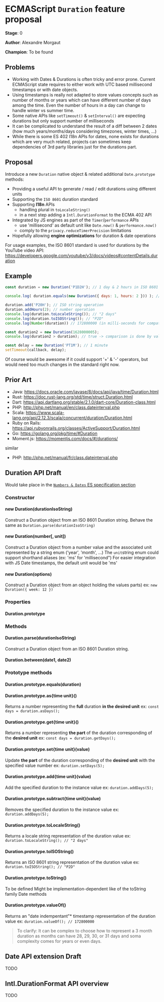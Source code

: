 # ECMAScript `Duration` feature proposal

**Stage**: 0

**Author**: Alexandre Morgaut

**Champion**: To be found

## Problems

- Working with Dates & Durations is often tricky and error prone. Current ECMAScript state requires to either work with UTC based millisecond timestamps or with date objects. 
- Using timestamps is really not adapted to store values concepts such as number of months or years which can have different number of days among the time. Even the number of hours in a day can change to handle winter vs summer time.
- Some native APIs like `setTimeout()` & `setInterval()` are expecting durations but only support number of milliseconds
- It can be complicated to understand the result of a diff between 2 dates (how much years/months/days considering timezones, winter times, ...)
- While there is some ES 402 I18n APIs for dates, none exists for durations which are very much related, projects can sometimes keep dependencies of 3rd party libraries just for the durations part.

## Proposal

Introduce a new `Duration` native object & related additional `Date.prototype` methods:

- Providing a useful API to generate / read / edit durations using different units
- Supporting the `ISO 8601` duration standard
- Supporting **I18n** APIs
  - handling plural in `toLocaleString()`
  - in a next step adding a `Intl.DurationFormat` to the ECMA 402 API
- Integrated by JS engines as part of the `Timer`/`performance` APIs
  - use 'millisecond' as default unit like `Date.now()` & `performance.now()`
  - comply to the `privacy.reduceTimerPrecision` limitations
- Hopefully allowing **engine optimizations** for duration & date operations

For usage examples, the ISO 8601 standard is used for durations by the YouTube video API:
https://developers.google.com/youtube/v3/docs/videos#contentDetails.duration

## Example

```javascript
const duration = new Duration('P1D2H'); // 1 day & 2 hours in ISO 8601

console.log( duration.equals(new Duration({ days: 1, hours: 2 })) ); // true

duration.add('P20H'); // ISO string operation
duration.addHours(2); // number operation
console.log(duration.toLocaleString()); // "2 days"
console.log(duration.toISOString()); // "P2D"
console.log(Number(duration)) // 172800000 (in milli-seconds for compatibility with ES Dates)

const duration2 = new Duration(1628000005);
console.log(duration2 > duration); // true -> comparison is done by valueOf() that returns the timestamp

const delay = new Duration('PT1M'); // 1 minute
setTimeout(callback, delay);
```

Of course would be awesome if it could support '+' & '-' operators, but would need too much changes in the standard right now.

## Prior Art

- Java: https://docs.oracle.com/javase/8/docs/api/java/time/Duration.html
- Rust: https://doc.rust-lang.org/std/time/struct.Duration.html
- Dart: https://api.dartlang.org/stable/2.1.0/dart-core/Duration-class.html
- PHP: http://php.net/manual/en/class.dateinterval.php
- Scala: https://www.scala-lang.org/api/2.12.3/scala/concurrent/duration/Duration.html
- Ruby on Rails: https://api.rubyonrails.org/classes/ActiveSupport/Duration.html
- Go: https://golang.org/pkg/time/#Duration
- Moment.js: https://momentjs.com/docs/#/durations/

similar

- PHP: http://php.net/manual/fr/class.dateinterval.php

## Duration API Draft

Would take place in the [`Numbers & Dates` ES specification section](https://www.ecma-international.org/ecma-262/9.0/index.html#sec-numbers-and-dates)

### Constructor

#### new Duration(durationIsoString)

Construct a Duration object from an ISO 8601 Duration string. Behave the same as `Duration.parse(durationIsoString)`

#### new Duration(number[, unit])

Construct a Duration object from a number value and the associated unit represented by a string enum ('year', 'month', ...)
The `unit`string enum could support shorthand aliases (ex: 'ms' for 'millisecond")
For easier integration with JS Date timestamps, the default unit would be 'ms'

#### new Duration(options)

Construct a Duration object from an object holding the values parts)
ex: `new Duration({ week: 12 })`

### Properties

#### Duration.prototype

### Methods

#### Duration.parse(durationIsoString)

Construct a Duration object from an ISO 8601 Duration string.

#### Duration.between(date1, date2)

### Prototype methods

#### Duration.prototype.equals(duration)

#### Duration.prototype.as{time unit}()

Returns a number representing the **full** duration **in the desired unit**
ex: `const days = duration.asDays();`

#### Duration.prototype.get{time unit}()

Returns a number representing **the part** of the duration corresponding of the **desired unit**
ex: `const days = duration.getDays();`

#### Duration.prototype.set{time unit}(value)

Update **the part** of the duration corresponding of the **desired unit** with the specified value number
ex: `duration.setDays(5);`

#### Duration.prototype.add{time unit}(value)

Add the specified duration to the instance value
ex: `duration.addDays(5);`

#### Duration.prototype.subtract{time unit}(value)

Removes the specified duration to the instance value
ex: `duration.addDays(5);`

#### Duration.prototype.toLocaleString()

Returns a locale string representation of the duration value
ex: `duration.toLocaleString(); // "2 days"`

#### Duration.prototype.toISOString()

Returns an ISO 8601 string representation of the duration value
ex: `duration.toISOString(); // "P2D"`

#### Duration.prototype.toString()

To be defined
Might be implementation-dependent like of the toString family Date methods

#### Duration.prototype.valueOf()

Returns an "date indempentant"* timestamp representation of the duration value
ex: `duration.valueOf(); // 172800000`

> To clarify: 
> It can be complex to choose how to represent a 3 month duration as months can have 28, 29, 30, or 31 days and soma complexity comes for years or even days.

## Date API extension Draft

TODO

## Intl.DurationFormat API overview

TODO

